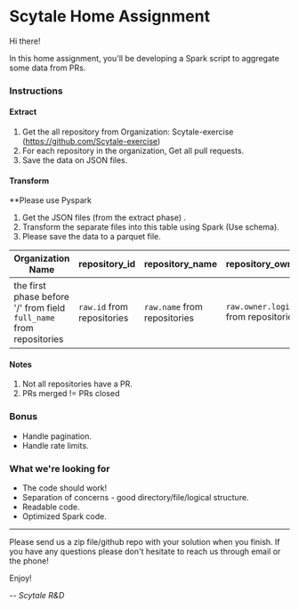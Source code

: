 # Scytale Home Assignment
Hi there!

In this home assignment, you'll be developing a Spark script to aggregate some data from PRs.

### Instructions
#### Extract
1. Get the all repository from Organization: Scytale-exercise (https://github.com/Scytale-exercise)
2. For each repository in the organization, Get all pull requests.
3. Save the data on JSON files.
#### Transform
**Please use Pyspark
1. Get the JSON files (from the extract phase) .
2. Transform the separate files into this table using Spark (Use schema).
3. Please save the data to a parquet file.


| Organization Name            | repository_id            | repository_name            | repository_owner                  | num_prs                               | num_prs_merged                               | merged_at                            | is_compliant                                                                |
|--------------------------|--------------------------|----------------------------|-----------------------------------|---------------------------------------|----------------------------------------------|--------------------------------------|-----------------------------------------------------------------------------|
| the first phase before '/' from field `full_name` from repositories | `raw.id` from repositories | `raw.name` from repositories | `raw.owner.login` from repositories | The number of PRs for each repository | The number of Merged PRs for each repository | The last date that a PR was merge in | (`num_prs` == `num_prs_merged`) AND (`repository_owner` contains "scytale") |

#### Notes
1. Not all repositories have a PR.
2. PRs merged != PRs closed

### Bonus
- Handle pagination.
- Handle rate limits.

### What we're looking for
- The code should work!
- Separation of concerns - good directory/file/logical structure.
- Readable code.
- Optimized Spark code.

---
Please send us a zip file/github repo with your solution when you finish.
If you have any questions please don't hesitate to reach us through email or the phone!

Enjoy!

-- *Scytale R&D*
